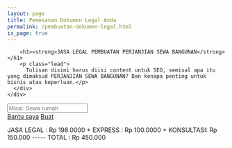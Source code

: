 ```yaml
---
layout: page
title: Pemesanan Dokumen Legal Anda
permalink: /pembuatan-dokumen-legal.html
is_page: true
---
```

<section class="pure-text-centered first-child">
  <div class="container">
    <div class="row">
      <div class="col-sm-10 col-sm-offset-1 col-md-8 col-md-offset-2 text-center">

        <h1><strong>JASA LEGAL PEMBUATAN PERJANJIAN SEWA BANGUNAN</strong></h1>
        <p class="lead">
          Tulisan disini harus diisi content untuk SEO, semisal apa itu yang dimaksud PERJANJIAN SEWA BANGUNAN? Dan kenapa penting untuk bisnis atau keperluan.</p>
      </div>
    </div>

  </div>
</section>
      
<section class="duplicatable-content"	
  <div class="container">
    <div class="row">
      <div class="col-md-8">
        <form class="form-search-jasa">
          <div class="inputs-wrapper">
            <i class="icon icon-magnifying-glass"></i>
            <input class="validate-required" type="text" placeholder="Misal: Sewa rumah" name="jasa" onfocus="this.placeholder = ''" onblur="this.placeholder = 'Misal: Sewa rumah'">
          </div>
          <a href="#" class="btn btn-primary btn-white">Bantu saya</a>
          <a href="#" class="btn btn-primary btn-filled">Buat</a>
        </form>
      </div>
      <div class="col-md-4">
        JASA LEGAL : Rp 198.0000
        + EXPRESS : Rp 100.0000
        + KONSULTASI: Rp 150.000
        -----
        TOTAL : Rp 450.000
      </div>
    </div>
  </div>
</section>  

